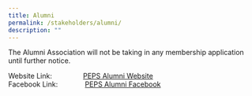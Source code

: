 ```yaml
---
title: Alumni
permalink: /stakeholders/alumni/
description: ""
---
```

The Alumni Association will not be taking in any membership application until further notice.

Website Link:&nbsp;&nbsp;&nbsp;&nbsp;&nbsp;&nbsp;&nbsp; &nbsp;&nbsp;&nbsp; &nbsp;&nbsp;&nbsp;&nbsp;[PEPS Alumni Website](https://sites.google.com/view/peps-alumni-association/home)  
Facebook Link:&nbsp;&nbsp; &nbsp;&nbsp;&nbsp; &nbsp;&nbsp;&nbsp;&nbsp; &nbsp;&nbsp;[PEPS Alumni Facebook](https://www.facebook.com/Princess-Elizabeth-Primary-School-Alumni-1200047086679168/)